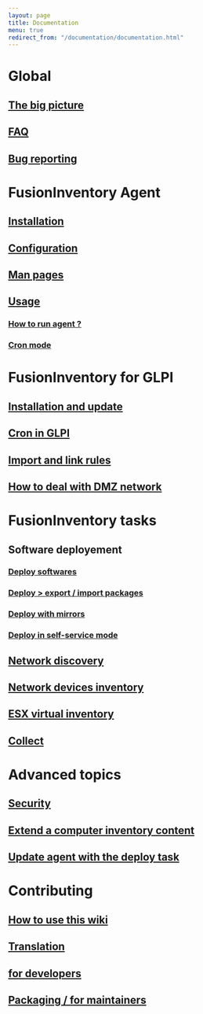 ```yaml
---
layout: page
title: Documentation
menu: true
redirect_from: "/documentation/documentation.html"
---
```


# Global

## [The big picture](bigpicture.html)

## [FAQ](faq.html)

## [Bug reporting](bugreport/)

# FusionInventory Agent

## [Installation](agent/installation/)

## [Configuration](agent/configuration.html)

## [Man pages](agent/man/)

## [Usage](agent/usage.html)

### [How to run agent ?](agent/launch_the_agent.html)

### [Cron mode](agent/cron.html)

# FusionInventory for GLPI

## [Installation and update](fi4g/installation.html)

## [Cron in GLPI](fi4g/cron.html)

## [Import and link rules](fi4g/importrules.html)

## [How to deal with DMZ network](fi4g/dmz/)

# FusionInventory tasks

## Software deployement

### [Deploy softwares](tasks/deploy/)

### [Deploy > export / import packages](tasks/exportimportpackages.html)

### [Deploy with mirrors](tasks/deploymirrors.html)

### [Deploy in self-service mode](tasks/deploy_self-service.html)

## [Network discovery](tasks/networkdiscovery.html)

## [Network devices inventory](tasks/networkinventory.html)

## [ESX virtual inventory](tasks/esxinventory/)

## [Collect](tasks/collect.html)

# Advanced topics

## [Security](security.html)

## [Extend a computer inventory content](agent/additional_content.html)

## [Update agent with the deploy task](tasks/updateagentwithdeploytask.html)

# Contributing

## [How to use this wiki](wiki.html)

## [Translation](translation.html)

## [for developers](dev/)

## [Packaging / for maintainers](packaging/)
